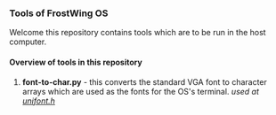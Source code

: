 ### Tools of FrostWing OS
Welcome this repository contains tools which are to be run in the host computer.

#### Overview of tools in this repository

1. **font-to-char.py** - this converts the standard VGA font to character arrays which are used as the fonts for the OS's terminal. *used at [unifont.h](https://github.com/Frost-Wing/osdev/blob/main/source/includes/unifont.h)*